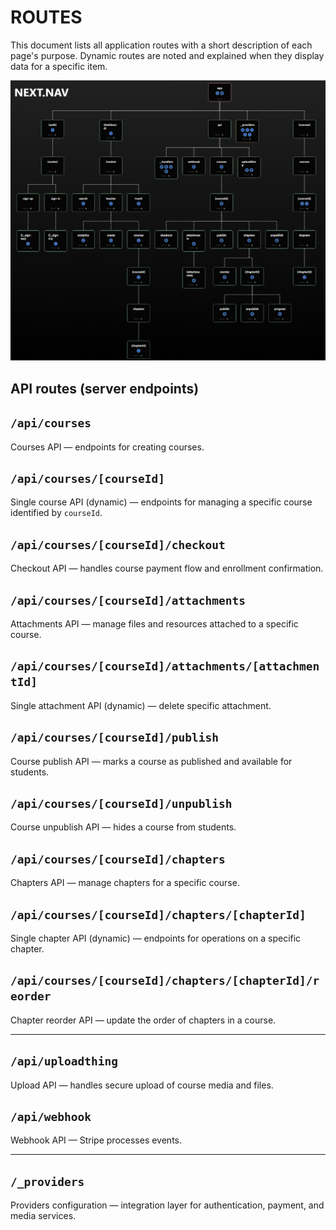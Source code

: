 # ROUTES

This document lists all application routes with a short description of each page's purpose. Dynamic routes are noted and explained when they display data for a specific item.

![Routes map](images/routes.png)

## API routes (server endpoints)

## `/api/courses`
Courses API — endpoints for creating courses.

## `/api/courses/[courseId]`
Single course API (dynamic) — endpoints for managing a specific course identified by `courseId`.

## `/api/courses/[courseId]/checkout`
Checkout API — handles course payment flow and enrollment confirmation.

## `/api/courses/[courseId]/attachments`
Attachments API — manage files and resources attached to a specific course.

## `/api/courses/[courseId]/attachments/[attachmentId]`
Single attachment API (dynamic) — delete specific attachment.

## `/api/courses/[courseId]/publish`
Course publish API — marks a course as published and available for students.

## `/api/courses/[courseId]/unpublish`
Course unpublish API — hides a course from students.

## `/api/courses/[courseId]/chapters`
Chapters API — manage chapters for a specific course.

## `/api/courses/[courseId]/chapters/[chapterId]`
Single chapter API (dynamic) — endpoints for operations on a specific chapter.

## `/api/courses/[courseId]/chapters/[chapterId]/reorder`
Chapter reorder API — update the order of chapters in a course.

---

## `/api/uploadthing`
Upload API — handles secure upload of course media and files.

## `/api/webhook`
Webhook API — Stripe processes events.

---

## `/_providers`
Providers configuration — integration layer for authentication, payment, and media services.

